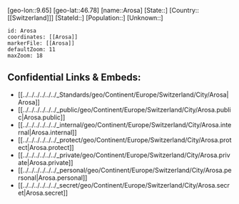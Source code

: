﻿---
location: [46.78,9.65]
mapzoom: [7,12] 
mapmarker: city 
type: City
tags:
- geo/City


SpocWebEntityId: 28883
isDeleted: false
confidential: public

---
[geo-lon::9.65]
[geo-lat::46.78]
[name::Arosa]
[State::]
[Country::[[Switzerland]]]
[StateId::]
[Population::]
[Unknown::]


```leaflet
id: Arosa
coordinates: [[Arosa]]
markerFile: [[Arosa]]
defaultZoom: 11 
maxZoom: 18
```


## Confidential Links & Embeds: 
- [[../../../../../../_Standards/geo/Continent/Europe/Switzerland/City/Arosa|Arosa]] 
- [[../../../../../../_public/geo/Continent/Europe/Switzerland/City/Arosa.public|Arosa.public]] 
- [[../../../../../../_internal/geo/Continent/Europe/Switzerland/City/Arosa.internal|Arosa.internal]] 
- [[../../../../../../_protect/geo/Continent/Europe/Switzerland/City/Arosa.protect|Arosa.protect]] 
- [[../../../../../../_private/geo/Continent/Europe/Switzerland/City/Arosa.private|Arosa.private]] 
- [[../../../../../../_personal/geo/Continent/Europe/Switzerland/City/Arosa.personal|Arosa.personal]] 
- [[../../../../../../_secret/geo/Continent/Europe/Switzerland/City/Arosa.secret|Arosa.secret]] 
